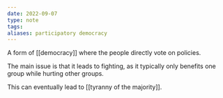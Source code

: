 ```yaml
---
date: 2022-09-07
type: note
tags: 
aliases: participatory democracy
---
```


A form of [[democracy]] where the people directly vote on policies.

The main issue is that it leads to fighting, as it typically only benefits one group while hurting other groups.

This can eventually lead to [[tyranny of the majority]].
